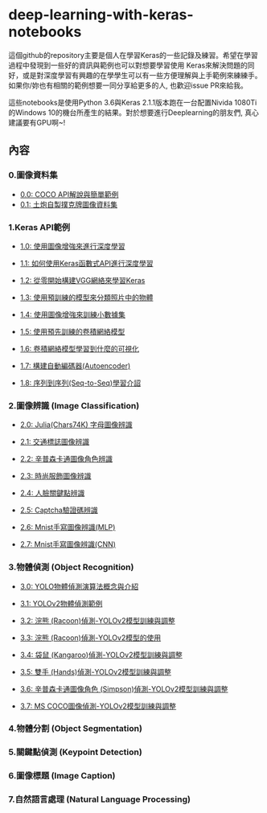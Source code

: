 # deep-learning-with-keras-notebooks

這個github的repository主要是個人在學習Keras的一些記錄及練習。希望在學習過程中發現到一些好的資訊與範例也可以對想要學習使用
Keras來解決問題的同好，或是對深度學習有興趣的在學學生可以有一些方便理解與上手範例來練練手。如果你/妳也有相關的範例想要一同分享給更多的人, 也歡迎issue PR來給我。

這些notebooks是使用Python 3.6與Keras 2.1.1版本跑在一台配置Nivida 1080Ti的Windows 10的機台所產生的結果。對於想要進行Deeplearning的朋友們, 真心建議要有GPU啊~!

## 內容

### 0.圖像資料集
* [0.0: COCO API解說與簡單範例](http://nbviewer.jupyter.org/github/erhwenkuo/deep-learning-with-keras-notebooks/blob/master/0.0-coco-dataset-api.ipynb)
* [0.1: 土炮自製撲克牌圖像資料集](http://nbviewer.jupyter.org/github/erhwenkuo/deep-learning-with-keras-notebooks/blob/master/0.1-poker-cards-dataset.ipynb)

### 1.Keras API範例
* [1.0: 使用圖像增強來進行深度學習](http://nbviewer.jupyter.org/github/erhwenkuo/deep-learning-with-keras-notebooks/blob/master/1.0-image-augmentation.ipynb)

* [1.1: 如何使用Keras函數式API進行深度學習](http://nbviewer.jupyter.org/github/erhwenkuo/deep-learning-with-keras-notebooks/blob/master/1.1-keras-functional-api.ipynb)

* [1.2: 從零開始構建VGG網絡來學習Keras](http://nbviewer.jupyter.org/github/erhwenkuo/deep-learning-with-keras-notebooks/blob/master/1.2-vgg16-from-scratch.ipynb)

* [1.3: 使用預訓練的模型來分類照片中的物體](http://nbviewer.jupyter.org/github/erhwenkuo/deep-learning-with-keras-notebooks/blob/master/1.3-use-pretrained-model.ipynb)
	
* [1.4: 使用圖像增強來訓練小數據集](http://nbviewer.jupyter.org/github/erhwenkuo/deep-learning-with-keras-notebooks/blob/master/1.4-small-datasets-image-augmentation.ipynb)

* [1.5: 使用預先訓練的卷積網絡模型](http://nbviewer.jupyter.org/github/erhwenkuo/deep-learning-with-keras-notebooks/blob/master/1.5-use-pretrained-model-2.ipynb)

* [1.6: 卷積網絡模型學習到什麼的可視化](http://nbviewer.jupyter.org/github/erhwenkuo/deep-learning-with-keras-notebooks/blob/master/1.6-visualizing-what-convnets-learn.ipynb)

* [1.7: 構建自動編碼器(Autoencoder)](http://nbviewer.jupyter.org/github/erhwenkuo/deep-learning-with-keras-notebooks/blob/master/1.7-autoencoder.ipynb)

* [1.8: 序列到序列(Seq-to-Seq)學習介詔](http://nbviewer.jupyter.org/github/erhwenkuo/deep-learning-with-keras-notebooks/blob/master/1.8-seq2seq-introduction.ipynb)


### 2.圖像辨識 (Image Classification) 
* [2.0: Julia(Chars74K) 字母圖像辨識](http://nbviewer.jupyter.org/github/erhwenkuo/deep-learning-with-keras-notebooks/blob/master/2.0-first-steps-with-julia.ipynb)

* [2.1: 交通標誌圖像辨識](http://nbviewer.jupyter.org/github/erhwenkuo/deep-learning-with-keras-notebooks/blob/master/2.1-traffic-signs-recognition.ipynb)

* [2.2: 辛普森卡通圖像角色辨識](http://nbviewer.jupyter.org/github/erhwenkuo/deep-learning-with-keras-notebooks/blob/master/2.2-simpson-characters-recognition.ipynb)

* [2.3: 時尚服飾圖像辨識](http://nbviewer.jupyter.org/github/erhwenkuo/deep-learning-with-keras-notebooks/blob/master/2.3-fashion-mnist-recognition.ipynb)

* [2.4: 人臉關鍵點辨識](http://nbviewer.jupyter.org/github/erhwenkuo/deep-learning-with-keras-notebooks/blob/master/2.4-facial-keypoints-recognition.ipynb)

* [2.5: Captcha驗證碼辨識](http://nbviewer.jupyter.org/github/erhwenkuo/deep-learning-with-keras-notebooks/blob/master/2.5-use-keras-break-captcha.ipynb)

* [2.6: Mnist手寫圖像辨識(MLP)](http://nbviewer.jupyter.org/github/erhwenkuo/deep-learning-with-keras-notebooks/blob/master/2.6-mnist-recognition-mlp.ipynb)

* [2.7: Mnist手寫圖像辨識(CNN)](http://nbviewer.jupyter.org/github/erhwenkuo/deep-learning-with-keras-notebooks/blob/master/2.7-mnist-recognition-cnn.ipynb)

### 3.物體偵測 (Object Recognition)
* [3.0: YOLO物體偵測演算法概念與介紹](http://nbviewer.jupyter.org/github/erhwenkuo/deep-learning-with-keras-notebooks/blob/master/3.0-yolo-algorithm-introduction.ipynb)

* [3.1: YOLOv2物體偵測範例](http://nbviewer.jupyter.org/github/erhwenkuo/deep-learning-with-keras-notebooks/blob/master/3.1-yolov2-object-detection.ipynb)

* [3.2: 浣熊 (Racoon)偵測-YOLOv2模型訓練與調整](http://nbviewer.jupyter.org/github/erhwenkuo/deep-learning-with-keras-notebooks/blob/master/3.2-yolov2-train_racoon_dataset.ipynb)

* [3.3: 浣熊 (Racoon)偵測-YOLOv2模型的使用](http://nbviewer.jupyter.org/github/erhwenkuo/deep-learning-with-keras-notebooks/blob/master/3.3-yolov2-racoon_detection_inaction.ipynb)

* [3.4: 袋鼠 (Kangaroo)偵測-YOLOv2模型訓練與調整](http://nbviewer.jupyter.org/github/erhwenkuo/deep-learning-with-keras-notebooks/blob/master/3.4-yolov2-train-kangaroo-dataset.ipynb)

* [3.5: 雙手 (Hands)偵測-YOLOv2模型訓練與調整](http://nbviewer.jupyter.org/github/erhwenkuo/deep-learning-with-keras-notebooks/blob/master/3.5-yolov2-train-hands-dataset.ipynb)

* [3.6: 辛普森卡通圖像角色 (Simpson)偵測-YOLOv2模型訓練與調整](http://nbviewer.jupyter.org/github/erhwenkuo/deep-learning-with-keras-notebooks/blob/master/3.6-yolov2-train-simpson-dataset.ipynb)

* [3.7: MS COCO圖像偵測-YOLOv2模型訓練與調整](http://nbviewer.jupyter.org/github/erhwenkuo/deep-learning-with-keras-notebooks/blob/master/3.7-yolov2-train-coco-dataset.ipynb)

### 4.物體分割 (Object Segmentation)

### 5.關鍵點偵測 (Keypoint Detection)

### 6.圖像標題 (Image Caption)

### 7.自然語言處理 (Natural Language Processing)